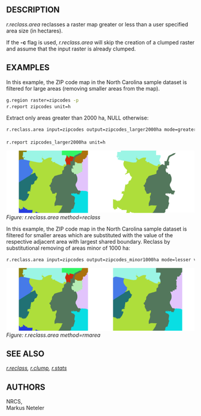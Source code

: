 ## DESCRIPTION

*r.reclass.area* reclasses a raster map greater or less than a user
specified area size (in hectares).

If the **-c** flag is used, *r.reclass.area* will skip the creation of a
clumped raster and assume that the input raster is already clumped.

## EXAMPLES

In this example, the ZIP code map in the North Carolina sample dataset
is filtered for large areas (removing smaller areas from the map).

```sh
g.region raster=zipcodes -p
r.report zipcodes unit=h
```

Extract only areas greater than 2000 ha, NULL otherwise:

```sh
r.reclass.area input=zipcodes output=zipcodes_larger2000ha mode=greater value=2000

r.report zipcodes_larger2000ha unit=h
```

![Figure: r.reclass.area method=reclass](zipcodes_larger2000ha.png)  
*Figure: r.reclass.area method=reclass*

In this example, the ZIP code map in the North Carolina sample dataset
is filtered for smaller areas which are substituted with the value of
the respective adjacent area with largest shared boundary. Reclass by
substitutional removing of areas minor of 1000 ha:

```sh
r.reclass.area input=zipcodes output=zipcodes_minor1000ha mode=lesser value=1000 method=rmarea
```

![Figure: r.reclass.area method=rmarea](zipcodes_minor1000ha.png)  
*Figure: r.reclass.area method=rmarea*

## SEE ALSO

*[r.reclass](r.reclass.md), [r.clump](r.clump.md),
[r.stats](r.stats.md)*

## AUTHORS

NRCS,  
Markus Neteler
